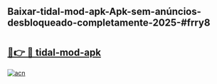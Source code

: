 ## Baixar-tidal-mod-apk-Apk-sem-anúncios-desbloqueado-completamente-2025-#frry8

# <h2><a href="https://ainizakaria.my?title=tidal-mod-apk&ref=20M">🔗👉 🔴 tidal-mod-apk</a></h2>

[![acn](https://github.com/user-attachments/assets/0f9c940e-d8b0-45ae-aac7-cd30a18b3e1c)](https://ainizakaria.my?title=tidal-mod-apk&ref=20M)

